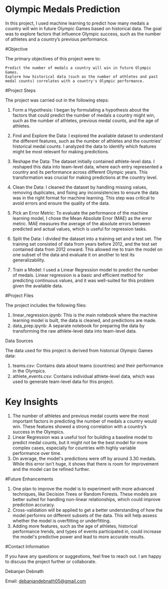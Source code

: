 # Olympic Medals Prediction

In this project, I used machine learning to predict how many medals a country will win in future Olympic Games based on historical data. The goal was to explore factors that influence Olympic success, such as the number of athletes and a country’s previous performance.

#Objective

The primary objectives of this project were to:

    Predict the number of medals a country will win in future Olympic Games.
    Explore how historical data (such as the number of athletes and past medal counts) correlates with a country's Olympic performance.

#Project Steps

The project was carried out in the following steps:

1. Form a Hypothesis:
I began by formulating a hypothesis about the factors that could predict the number of medals a country might win, such as the number of athletes, previous medal counts, and the age of athletes.

2. Find and Explore the Data:
I explored the available dataset to understand the different features, such as the number of athletes and the countries’ historical medal counts. I analyzed the data to identify which features might be most relevant for making predictions.

3. Reshape the Data:
The dataset initially contained athlete-level data. I reshaped this data into team-level data, where each entry represented a country and its performance across different Olympic years. This transformation was crucial for making predictions at the country level.

4. Clean the Data:
I cleaned the dataset by handling missing values, removing duplicates, and fixing any inconsistencies to ensure the data was in the right format for machine learning. This step was critical to avoid errors and ensure the quality of the data.

5. Pick an Error Metric:
To evaluate the performance of the machine learning model, I chose the Mean Absolute Error (MAE) as the error metric. MAE measures the average of the absolute errors between predicted and actual values, which is useful for regression tasks.

6. Split the Data:
I divided the dataset into a training set and a test set. The training set consisted of data from years before 2012, and the test set contained data from 2012 onward. This allowed me to train the model on one subset of the data and evaluate it on another to test its generalizability.

7. Train a Model:
I used a Linear Regression model to predict the number of medals. Linear regression is a basic and efficient method for predicting continuous values, and it was well-suited for this problem given the available data.

#Project Files

The project includes the following files:

1. linear_regression.ipynb: This is the main notebook where the machine learning model is built, the data is cleaned, and predictions are made.
2. data_prep.ipynb: A separate notebook for preparing the data by transforming the raw athlete-level data into team-level data.

Data Sources

The data used for this project is derived from historical Olympic Games data:

1. teams.csv: Contains data about teams (countries) and their performance in the Olympics.
2. athlete_events.csv: Contains individual athlete-level data, which was used to generate team-level data for this project.

# Key Insights

1. The number of athletes and previous medal counts were the most important factors in predicting the number of medals a country would win. These features showed a strong correlation with a country’s success in the Olympics.
2. Linear Regression was a useful tool for building a baseline model to predict medal counts, but it might not be the best model for more complex cases, especially for countries with highly variable performance over time.
3. On average, the model's predictions were off by around 3.30 medals. While this error isn't huge, it shows that there is room for improvement and the model can be refined further.

#Future Enhancements

1. One plan to improve the model is to experiment with more advanced techniques, like Decision Trees or Random Forests. These models are better suited for handling non-linear relationships, which could improve prediction accuracy.
2. Cross-validation will be applied to get a better understanding of how the model performs on different subsets of the data. This will help assess whether the model is overfitting or underfitting.
3. Adding more features, such as the age of athletes, historical performance trends, and types of events participated in, could increase the model's predictive power and lead to more accurate results.

#Contact Information

If you have any questions or suggestions, feel free to reach out. I am happy to discuss the project further or collaborate.

Debanjan Debnath

Email: debanjandebnath05@gmail.com
